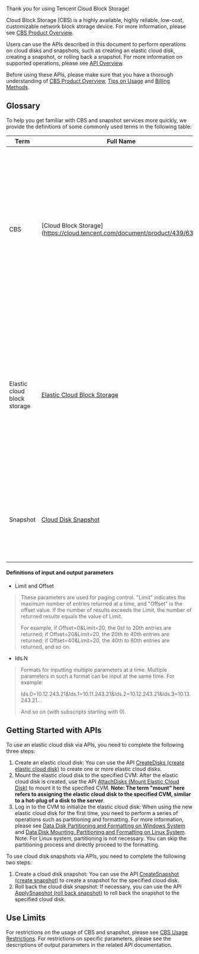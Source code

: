 Thank you for using Tencent Cloud Block Storage!

Cloud Block Storage (CBS) is a highly available, highly reliable, low-cost, customizable network block storage device. For more information, please see [CBS Product Overview](https://cloud.tencent.com/doc/product/362/2345).

Users can use the APIs described in this document to perform operations on cloud disks and snapshots, such as creating an elastic cloud disk, creating a snapshot, or rolling back a snapshot. For more information on supported operations, please see [API Overview](/document/product/362/15634).

Before using these APIs, please make sure that you have a thorough understanding of [CBS Product Overview](https://cloud.tencent.com/doc/product/362/2345), [Tips on Usage](https://cloud.tencent.com/doc/product/362/2922) and [Billing Methods](https://cloud.tencent.com/doc/product/362/2413).

## Glossary

To help you get familiar with CBS and snapshot services more quickly, we provide the definitions of some commonly used terms in the following table:

| Term | Full Name | Description |
| --- |  --- | --- |
| CBS | [Cloud Block Storage](https://cloud.tencent.com/document/product/439/6329 | This refers to distributed block storage independently developed by Tencent Cloud and called Could Storage for short. For more information, please see [CBS Product Overview](https://cloud.tencent.com/doc/product/362/%E4%BA%A7%E5%93%81%E6%A6%82%E8%BF%B0). It includes cloud disk purchased with CVM and elastic cloud disk purchased independently.
| Elastic cloud block storage | [Elastic Cloud Block Storage](https://cloud.tencent.com/document/product/439/6329#1.2.-.E5.BC.B9.E6.80.A7.E4.BA.91.E7.A1.AC.E7.9B.98) | A cloud disk, also known as elastic cloud disk, that is not purchased along with a CVM (purchased separately), with an independent lifecycle (billing cycle). It can be mounted and unmounted to different CVMs (cannot be mounted simultaneously on multiple CVMs). |
| Snapshot | [Cloud Disk Snapshot](https://cloud.tencent.com/doc/product/213/502) | Used to save a copy of a cloud disk at a certain point. You can use the snapshot to restore the cloud disk to the point when the snapshot was created |

#### Definitions of input and output parameters

* Limit and Offset
>These parameters are used for paging control. "Limit" indicates the maximum number of entries returned at a time, and "Offset" is the offset value. If the number of results exceeds the Limit, the number of returned results equals the value of Limit.
>
>For example, if Offset=0&Limit=20, the 0st to 20th entries are returned; if Offset=20&Limit=20, the 20th to 40th entries are returned; if Offset=40&Limit=20, the 40th to 60th entries are returned, and so on.
    
* Ids.N
>Formats for inputting multiple parameters at a time. Multiple parameters in such a format can be input at the same time. For example:
>   
> Ids.0=10.12.243.21&Ids.1=10.11.243.21&Ids.2=10.12.243.21&Ids.3=10.13.243.21...
>   
>And so on (with subscripts starting with 0).

## Getting Started with APIs

To use an elastic cloud disk via APIs, you need to complete the following three steps:

1. Create an elastic cloud disk: You can use the API [CreateDisks (create elastic cloud disk)](/document/product/362/16312) to create one or more elastic cloud disks.
2. Mount the elastic cloud disk to the specified CVM: After the elastic cloud disk is created, use the API [AttachDisks (Mount Elastic Cloud Disk)](/document/product/362/16313) to mount it to the specified CVM. **Note: The term "mount" here refers to assigning the elastic cloud disk to the specified CVM, similar to a hot-plug of a disk to the server**.
3. Log in to the CVM to initialize the elastic cloud disk: When using the new elastic cloud disk for the first time, you need to perform a series of operations such as partitioning and formatting. For more information, please see [Data Disk Partitioning and Formatting on Windows System](https://cloud.tencent.com/doc/product/213/2158) and [Data Disk Mounting, Partitioning and Formatting on Linux System](https://cloud.tencent.com/doc/product/362/6735). Note: For Linux system, partitioning is not necessary. You can skip the partitioning process and directly proceed to the formatting.


To use cloud disk snapshots via APIs, you need to complete the following two steps:

1. Create a cloud disk snapshot: You can use the API [CreateSnapshot (create snapshot)](/document/product/362/15648) to create a snapshot for the specified cloud disk.
2. Roll back the cloud disk snapshot: If necessary, you can use the API [ApplySnapshot (roll back snapshot)](/document/product/362/15643) to roll back the snapshot to the specified cloud disk.


## Use Limits

For restrictions on the usage of CBS and snapshot, please see [CBS Usage Restrictions](https://cloud.tencent.com/doc/product/362/5145). For restrictions on specific parameters, please see the descriptions of output parameters in the related API documentation.

